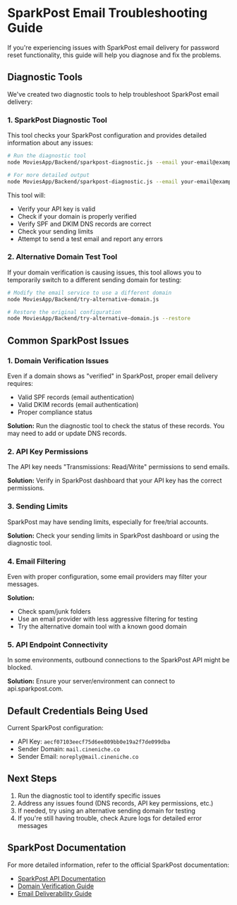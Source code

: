 # SparkPost Email Troubleshooting Guide

If you're experiencing issues with SparkPost email delivery for password reset functionality, this guide will help you diagnose and fix the problems.

## Diagnostic Tools

We've created two diagnostic tools to help troubleshoot SparkPost email delivery:

### 1. SparkPost Diagnostic Tool

This tool checks your SparkPost configuration and provides detailed information about any issues:

```bash
# Run the diagnostic tool
node MoviesApp/Backend/sparkpost-diagnostic.js --email your-email@example.com

# For more detailed output
node MoviesApp/Backend/sparkpost-diagnostic.js --email your-email@example.com --verbose
```

This tool will:
- Verify your API key is valid
- Check if your domain is properly verified
- Verify SPF and DKIM DNS records are correct
- Check your sending limits
- Attempt to send a test email and report any errors

### 2. Alternative Domain Test Tool

If your domain verification is causing issues, this tool allows you to temporarily switch to a different sending domain for testing:

```bash
# Modify the email service to use a different domain
node MoviesApp/Backend/try-alternative-domain.js

# Restore the original configuration
node MoviesApp/Backend/try-alternative-domain.js --restore
```

## Common SparkPost Issues

### 1. Domain Verification Issues

Even if a domain shows as "verified" in SparkPost, proper email delivery requires:
- Valid SPF records (email authentication)
- Valid DKIM records (email authentication)
- Proper compliance status

**Solution:** Run the diagnostic tool to check the status of these records. You may need to add or update DNS records.

### 2. API Key Permissions

The API key needs "Transmissions: Read/Write" permissions to send emails.

**Solution:** Verify in SparkPost dashboard that your API key has the correct permissions.

### 3. Sending Limits

SparkPost may have sending limits, especially for free/trial accounts.

**Solution:** Check your sending limits in SparkPost dashboard or using the diagnostic tool.

### 4. Email Filtering

Even with proper configuration, some email providers may filter your messages.

**Solution:**
- Check spam/junk folders
- Use an email provider with less aggressive filtering for testing
- Try the alternative domain tool with a known good domain

### 5. API Endpoint Connectivity

In some environments, outbound connections to the SparkPost API might be blocked.

**Solution:** Ensure your server/environment can connect to api.sparkpost.com.

## Default Credentials Being Used

Current SparkPost configuration:
- API Key: `aecf07103eecf75d6ee809bb0e19a2f7de099dba`
- Sender Domain: `mail.cineniche.co`
- Sender Email: `noreply@mail.cineniche.co`

## Next Steps

1. Run the diagnostic tool to identify specific issues
2. Address any issues found (DNS records, API key permissions, etc.)
3. If needed, try using an alternative sending domain for testing
4. If you're still having trouble, check Azure logs for detailed error messages

## SparkPost Documentation

For more detailed information, refer to the official SparkPost documentation:
- [SparkPost API Documentation](https://developers.sparkpost.com/api/)
- [Domain Verification Guide](https://support.sparkpost.com/docs/getting-started/getting-started-sparkpost)
- [Email Deliverability Guide](https://www.sparkpost.com/docs/deliverability/)
